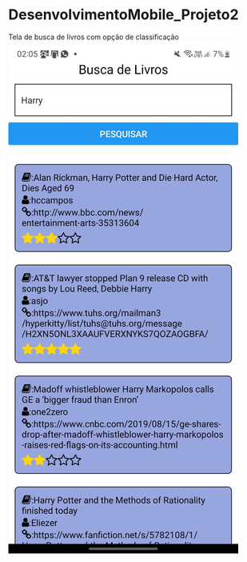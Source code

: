 # DesenvolvimentoMobile_Projeto2

Tela de busca de livros com opção de classificação
![Erro](imagens/imagem.jpg)
